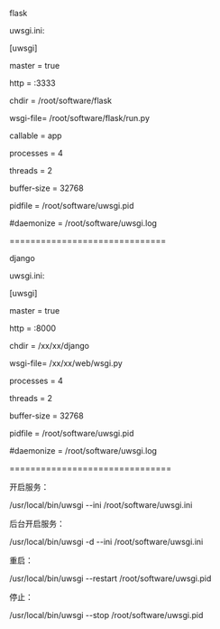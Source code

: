 flask

uwsgi.ini:



[uwsgi]

master = true

http = :3333

chdir = /root/software/flask

wsgi-file= /root/software/flask/run.py

callable = app

processes = 4

threads = 2

buffer-size = 32768

pidfile = /root/software/uwsgi.pid

#daemonize = /root/software/uwsgi.log

==============================



django

uwsgi.ini:



[uwsgi]

master = true

http = :8000

chdir = /xx/xx/django

wsgi-file= /xx/xx/web/wsgi.py

processes = 4

threads = 2

buffer-size = 32768

pidfile = /root/software/uwsgi.pid

#daemonize = /root/software/uwsgi.log

===============================



开启服务：

/usr/local/bin/uwsgi --ini /root/software/uwsgi.ini

后台开启服务：

/usr/local/bin/uwsgi -d --ini /root/software/uwsgi.ini

重启：

/usr/local/bin/uwsgi --restart /root/software/uwsgi.pid

停止：

/usr/local/bin/uwsgi --stop /root/software/uwsgi.pid

